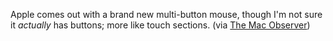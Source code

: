 ---
layout: post
wordpress_id: 13
wordpress_url: http://noesbueno.com/tidbits/?p=13
date: '2005-08-02 10:04:39 -0500'
date_gmt: '2005-08-02 15:04:39 -0500'
body: |
  <p>Apple comes out with a brand new multi-button mouse, though I'm not sure it <em>actually</em> has buttons; more like touch sections. <span class="via">(via <a href="http://www.macobserver.com/article/2005/08/02.3.shtml">The Mac Observer</a>)</span></p>
---